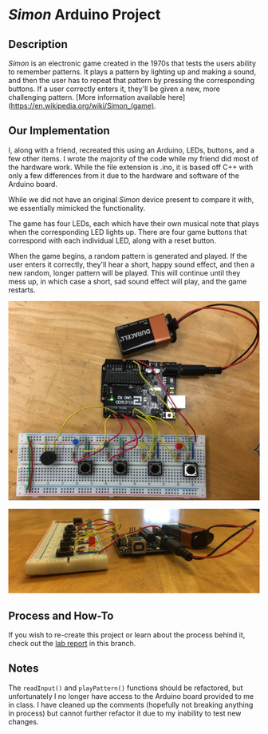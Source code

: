 # *Simon* Arduino Project

## Description
*Simon* is an electronic game created in the 1970s that tests the users ability
to remember patterns. It plays a pattern by lighting up and making a sound, and
then the user has to repeat that pattern by pressing the corresponding buttons.
If a user correctly enters it, they'll be given a new, more challenging pattern.
[More information available here](https://en.wikipedia.org/wiki/Simon_(game).  

## Our Implementation
I, along with a friend, recreated this using an Arduino, LEDs, buttons, and a
few other items. I wrote the majority of the code while my friend did most of
the hardware work. While the file extension is .ino, it is based off C++ with
only a few differences from it due to the hardware and software of the
Arduino board.  

While we did not have an original *Simon* device present to compare it with, we
essentially mimicked the functionality.  

The game has four LEDs, each which have their own musical note that plays when
the corresponding LED lights up. There are four game buttons that correspond
with each individual LED, along with a reset button.  

When the game begins, a random pattern is generated and played. If the user
enters it correctly, they'll hear a short, happy sound effect, and then a new
random, longer pattern will be played. This will continue until they mess up, in
which case a short, sad sound effect will play, and the game restarts.  

![top view of Simon Arduino we created](photos/Simon_Arduino_top.jpg)  

![side view of Simon Arduino we created](photos/Simon_Arduino.jpg)

## Process and How-To
If you wish to re-create this project or learn about the process behind it,
check out the [lab report](LabReport.pdf) in this branch.

## Notes
The `readInput()` and `playPattern()` functions should be refactored, but
unfortunately I no longer have access to the Arduino board provided to me in
class. I have cleaned up the comments (hopefully not breaking anything in
process) but cannot further refactor it due to my inability to test new changes.
